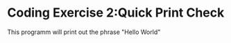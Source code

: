 Coding Exercise 2:Quick Print Check
====================
This programm will print out the phrase "Hello World" 